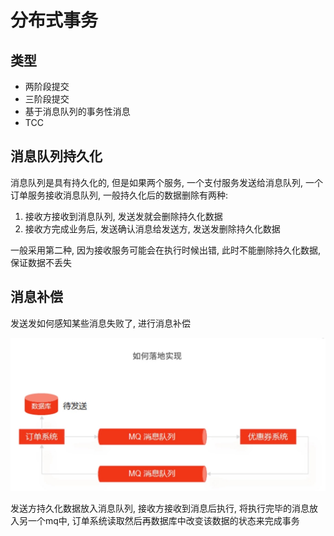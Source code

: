 # 分布式事务

## 类型

* 两阶段提交
* 三阶段提交
* 基于消息队列的事务性消息
* TCC

## 消息队列持久化

消息队列是具有持久化的, 但是如果两个服务, 一个支付服务发送给消息队列, 一个订单服务接收消息队列, 一般持久化后的数据删除有两种:

1. 接收方接收到消息队列, 发送发就会删除持久化数据
2. 接收方完成业务后, 发送确认消息给发送方, 发送发删除持久化数据

一般采用第二种, 因为接收服务可能会在执行时候出错, 此时不能删除持久化数据, 保证数据不丢失

## 消息补偿

发送发如何感知某些消息失败了, 进行消息补偿

![43](/Image/system_design/43.png)

发送方持久化数据放入消息队列, 接收方接收到消息后执行, 将执行完毕的消息放入另一个mq中, 订单系统读取然后再数据库中改变该数据的状态来完成事务
